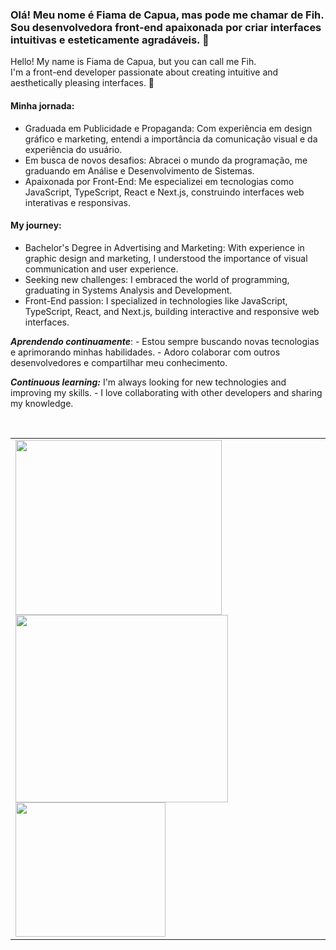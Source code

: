 
<h3 align="left">
Olá!  Meu nome é Fiama de Capua, mas pode me chamar de Fih. <br />
Sou desenvolvedora front-end apaixonada por criar interfaces intuitivas e esteticamente agradáveis. 👋
</h3>
<p align="left">Hello! My name is Fiama de Capua, but you can call me Fih. <br />
  I'm a front-end developer passionate about creating intuitive and aesthetically pleasing interfaces. 👋 
</p>

<h4 align="left">  Minha jornada: </h4>
<p align="left">

 - Graduada em Publicidade e Propaganda: Com experiência em design gráfico e marketing, entendi a importância da comunicação visual e da experiência do usuário.
 - Em busca de novos desafios: Abracei o mundo da programação, me graduando em Análise e Desenvolvimento de Sistemas.
 - Apaixonada por Front-End: Me especializei em tecnologias como JavaScript, TypeScript, React e Next.js, construindo interfaces web interativas e responsivas.
</p>

<h4 align="left">   My journey: </h4>

<p align="left">

 - Bachelor's Degree in Advertising and Marketing: With experience in graphic design and marketing, I understood the importance of visual communication and user experience.
 - Seeking new challenges: I embraced the world of programming, graduating in Systems Analysis and Development.
 - Front-End passion: I specialized in technologies like JavaScript, TypeScript, React, and Next.js, building interactive and responsive web interfaces.
</p>
 
***Aprendendo continuamente***:  -  Estou sempre buscando novas tecnologias e aprimorando minhas habilidades. - Adoro colaborar com outros desenvolvedores e compartilhar meu conhecimento. <br />

***Continuous learning:*** I'm always looking for new technologies and improving my skills. - I love collaborating with other developers and sharing my knowledge. <br />

<br />
<table>
  <tr>
    <td style="border: 0px;">
      <img width="330px" height="280px" src="https://github-readme-stats.vercel.app/api?username=FihCapua&theme=midnight-purple&show_icons=true&hide_border=true&count_private=true" />
      <img width="340px" height="300px" src="https://github-readme-streak-stats.herokuapp.com/?user=FihCapua&theme=midnight-purple&hide_border=true" />
      <img width="240px" height="215px" src="https://github-readme-stats.vercel.app/api/top-langs/?username=FihCapua&theme=midnight-purple&show_icons=true&hide_border=true&layout=compact" />
    </td>
  </tr>
</table><br />
